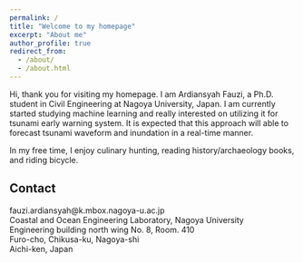 ```yaml
---
permalink: /
title: "Welcome to my homepage"
excerpt: "About me"
author_profile: true
redirect_from: 
  - /about/
  - /about.html
---
```


Hi, thank you for visiting my homepage. I am Ardiansyah Fauzi, a Ph.D. student in Civil Engineering at Nagoya University, Japan. I am currently started studying machine learning and really interested on utilizing it for tsunami early warning system. It is expected that this approach will able to forecast tsunami waveform and inundation in a real-time manner.

In my free time, I enjoy culinary hunting, reading history/archaeology books, and riding bicycle.

## Contact

<i class="fa fa-envelope fa-fw fa-lg" aria-hidden="true"></i> &#102;&#097;&#117;&#122;&#105;&#046;&#097;&#114;&#100;&#105;&#097;&#110;&#115;&#121;&#097;&#104;&#064;&#107;&#046;&#109;&#098;&#111;&#120;&#046;&#110;&#097;&#103;&#111;&#121;&#097;&#045;&#117;&#046;&#097;&#099;&#046;&#106;&#112;  
Coastal and Ocean Engineering Laboratory, Nagoya University  
Engineering building north wing No. 8, Room. 410  
Furo-cho, Chikusa-ku, Nagoya-shi  
Aichi-ken, Japan